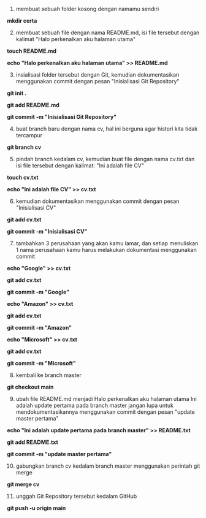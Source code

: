1. membuat sebuah folder kosong dengan namamu sendiri 

**mkdir certa**

2. membuat sebuah file dengan nama README.md, isi file tersebut dengan kalimat
"Halo perkenalkan aku halaman utama" 
 
**touch README.md** 
 
**echo "Halo perkenalkan aku halaman utama" >> README.md**

3. insialisasi folder tersebut dengan Git, kemudian dokumentasikan menggunakan commit dengan pesan
"Inisialisasi Git Repository"
 
**git init .**
 
**git add README.md**
 
**git commit -m "Inisialisasi Git Repository"**

4. buat branch baru dengan nama cv, hal ini berguna agar histori kita tidak tercampur
 
**git branch cv**

5. pindah branch kedalam cv, kemudian buat file dengan nama cv.txt dan isi file tersebut dengan kalimat:
"Ini adalah file CV"
 
**touch cv.txt**
 
**echo "Ini adalah file CV" >> cv.txt**

6. kemudian dokumentasikan menggunakan commit dengan pesan
"Inisialisasi CV"
 
**git add cv.txt**
 
**git commit -m "Inisialisasi CV"**

7. tambahkan 3 perusahaan yang akan kamu lamar, dan setiap menuliskan 1 nama perusahaan kamu harus melakukan dokumentasi menggunakan commit
 
**echo "Google" >> cv.txt**
 
**git add cv.txt**
 
**git commit -m "Google"**
   
 
**echo "Amazon" >> cv.txt**
 
**git add cv.txt**
 
**git commit -m "Amazon"**

 
**echo "Microsoft" >> cv.txt**
 
**git add cv.txt**
 
**git commit -m "Microsoft"**

8. kembali ke branch master
 
**git checkout main**

9. ubah file README.md menjadi
Halo perkenalkan aku halaman utama
Ini adalah update pertama pada branch master
jangan lupa untuk mendokumentasikannya menggunakan commit dengan pesan
"update master pertama"
 
**echo "Ini adalah update pertama pada branch master" >> README.txt**
 
**git add README.txt**
 
**git commit -m "update master pertama"**

10. gabungkan branch cv kedalam branch master menggunakan perintah git merge
 
**git merge cv**

11. unggah Git Repository tersebut kedalam GitHub

**git push -u origin main**
